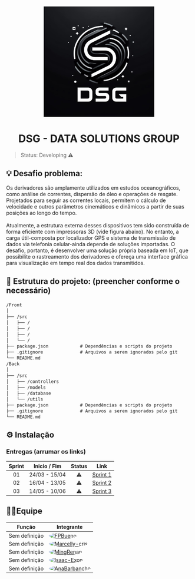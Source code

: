 <p align="center">
  <img src="documents/images/logo.jpg" width="300" height="300">
</p>
<h1 align="center">DSG - DATA SOLUTIONS GROUP</h1>

 
 > Status: Developing ⚠️

## 💡 Desafio problema:
Os derivadores são amplamente utilizados em estudos oceanográficos, como análise de correntes,
dispersão de óleo e operações de resgate. Projetados para seguir as correntes locais, permitem o
cálculo de velocidade e outros parâmetros cinemáticos e dinâmicos a partir de suas posições ao
longo do tempo.
<Br/><Br/>
Atualmente, a estrutura externa desses dispositivos tem sido construída de forma eficiente com
impressoras 3D (vide figura abaixo). No entanto, a carga útil-composta por localizador GPS e
sistema de transmissão de dados via telefonia celular-ainda depende de soluções importadas. O
desafio, portanto, é desenvolver uma solução própria baseada em IoT, que possibilite o
rastreamento dos derivadores e ofereça uma interface gráfica para visualização em tempo real dos
dados transmitidos.

## 📂 Estrutura do projeto: (preencher conforme o necessário)
```
/Front
│
├── /src                   
│   ├── /       
│   ├── /            
│   ├── /             
│   └── /             
├── package.json            # Dependências e scripts do projeto
├── .gitignore              # Arquivos a serem ignorados pelo git
└── README.md 
/Back
│
├── /src                    
│   ├── /controllers        
│   ├── /models             
│   ├── /database             
│   └── /utils             
├── package.json            # Dependências e scripts do projeto
├── .gitignore              # Arquivos a serem ignorados pelo git
└── README.md               
```
## ⚙️ Instalação

### Entregas (arrumar os links)
**Sprint**  | **Inicio / Fim** | **Status**         | **Link**
:---------: | :------:    | :-------:          | :-------:
01          | 24/03 - 15/04   | ⚠️                | <a href="#">Sprint 1</a>
02          | 16/04 - 13/05   | ⚠️                | <a href="#">Sprint 2</a>
03          | 14/05 - 10/06   | ⚠️               | <a href="#">Sprint 3</a>

## 👩‍💻Equipe
<table>
  <thead>
    <tr>
      <th>Função</th>
      <th>Integrante</th>
    </tr>
  </thead>
  <tbody>
    <tr>
      <td>Sem definição</td>
      <td>
        <a href="https://github.com/FPBueno">
          <img src="https://github.com/FPBueno.png" width="50" height="50" style="border-radius: 50%;" alt="FPBueno">
        </a>
      </td>
    </tr>
    <tr>
      <td>Sem definição</td>
      <td>
        <a href="https://github.com/Marcelly-cris">
          <img src="https://github.com/Marcelly-cris.png" width="50" height="50" style="border-radius: 50%;" alt="Marcelly-cris">
        </a>
      </td>
    </tr>
    <tr>
      <td>Sem definição</td>
      <td>
        <a href="https://github.com/MingRenan">
          <img src="https://github.com/MingRenan.png" width="50" height="50" style="border-radius: 50%;" alt="MingRenan">
        </a>
      </td>
    </tr>
    <tr>
      <td>Sem definição</td>
      <td>
        <a href="https://github.com/Isaac-Exon">
          <img src="https://github.com/Isaac-Exon.png" width="50" height="50" style="border-radius: 50%;" alt="Isaac-Exon">
        </a>
      </td>
    </tr>
    <tr>
      <td>Sem definição</td>
      <td>
        <a href="https://github.com/AnaBarbancho">
          <img src="https://github.com/AnaBarbancho.png" width="50" height="50" style="border-radius: 50%;" alt="AnaBarbancho">
        </a>
      </td>
    </tr>
  </tbody>
</table>
